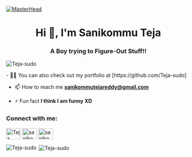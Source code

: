 [![MasterHead](https://media-exp1.licdn.com/dms/image/C4E16AQFlQE6cyCAQIA/profile-displaybackgroundimage-shrink_350_1400/0/1611068602256?e=1635984000&v=beta&t=oF50sm-70-ZxOAhBq4r4XFafGEW-iL3aAM5l_o8vd54)](https://github.com/Teja-sudo)
<h1 align="center">Hi 👋, I'm Sanikommu Teja</h1>
<h3 align="center">A Boy trying to Figure-Out Stuff!!</h3>

<p align="left"> <img src="https://camo.githubusercontent.com/fad467cdc0a07cca1765ae3f2bb1ab39d79802cdfe1d56f647fcf3dfd16c7591/68747470733a2f2f6b6f6d617265762e636f6d2f67687076632f3f757365726e616d653d54656a612d7375646f" alt="Teja-sudo" /> </p>
<!--<img align="right" alt="Coding" width="400" src="https://cdn.dribbble.com/users/2646423/screenshots/5507196/computer.gif">-->
- 👨‍💻 You can also check out my portfolio at [https://github.com/Teja-sudo]

- 📫 How to reach me **sanikommutejareddy@gmail.com**

- ⚡ Fun fact **I think I am funny XD**

<h3 align="left">Connect with me:</h3>
<p align="left">
<a href="https://twitter.com/teja_sanikommu" target="blank"><img align="center" src="https://cdn.jsdelivr.net/npm/simple-icons@3.0.1/icons/twitter.svg" alt="Teja" height="30" width="40" /></a> 
<a href="https://linkedin.com/in/sanikommuteja/" target="blank"><img align="center" src="https://cdn.jsdelivr.net/npm/simple-icons@3.0.1/icons/linkedin.svg" alt="sanikommuteja" height="30" width="40" /></a>
<a href="https://instagram.com/sanikommu.teja/" target="blank"><img align="center" src="https://cdn.jsdelivr.net/npm/simple-icons@3.0.1/icons/instagram.svg" alt="sanikommu.teja/" height="30" width="40" /></a>

</p>


<p><img align="left" src="https://github-readme-stats.vercel.app/api/top-langs/?username=Teja-sudo&layout=compact" alt="Teja-sudo" /></p>

<span><p>&nbsp;<img align="center" src="https://github-readme-stats.vercel.app/api?username=teja-sudo&show_icons=true" alt="Teja-sudo" /></p></span>





